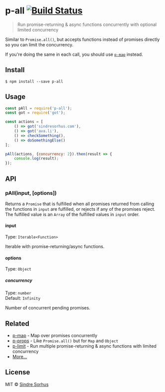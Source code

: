 # p-all [![Build Status](https://travis-ci.org/sindresorhus/p-all.svg?branch=master)](https://travis-ci.org/sindresorhus/p-all)

> Run promise-returning & async functions concurrently with optional limited concurrency

Similar to `Promise.all()`, but accepts functions instead of promises directly so you can limit the concurrency.

If you're doing the same in each call, you should use [`p-map`](https://github.com/sindresorhus/p-map) instead.


## Install

```
$ npm install --save p-all
```


## Usage

```js
const pAll = require('p-all');
const got = require('got');

const actions = [
	() => got('sindresorhus.com'),
	() => got('ava.li'),
	() => checkSomething(),
	() => doSomethingElse()
];

pAll(actions, {concurrency: 2}).then(result => {
	console.log(result);
});
```


## API

### pAll(input, [options])

Returns a `Promise` that is fulfilled when all promises returned from calling the functions in `input` are fulfilled, or rejects if any of the promises reject. The fulfilled value is an `Array` of the fulfilled values in `input` order.

#### input

Type: `Iterable<Function>`

Iterable with promise-returning/async functions.

#### options

Type: `Object`

##### concurrency

Type: `number`<br>
Default: `Infinity`

Number of concurrent pending promises.


## Related

- [p-map](https://github.com/sindresorhus/p-map) - Map over promises concurrently
- [p-props](https://github.com/sindresorhus/p-props) - Like `Promise.all()` but for `Map` and `Object`
- [p-limit](https://github.com/sindresorhus/p-limit) - Run multiple promise-returning & async functions with limited concurrency
- [More…](https://github.com/sindresorhus/promise-fun)


## License

MIT © [Sindre Sorhus](https://sindresorhus.com)
